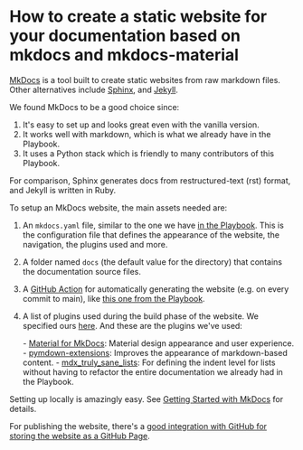 # How to create a static website for your documentation based on mkdocs and mkdocs-material

[MkDocs](https://www.mkdocs.org/) is a tool built to create static websites from raw markdown files. Other alternatives include [Sphinx](https://www.sphinx-doc.org/en/master/), and [Jekyll](https://jekyllrb.com/).

We found MkDocs to be a good choice since:

1. It's easy to set up and looks great even with the vanilla version.
2. It works well with markdown, which is what we already have in the Playbook.
3. It uses a Python stack which is friendly to many contributors of this Playbook.

For comparison, Sphinx generates docs from restructured-text (rst) format, and Jekyll is written in Ruby.

To setup an MkDocs website, the main assets needed are:

1. An `mkdocs.yaml` file, similar to the one we have [in the Playbook](https://github.com/microsoft/code-with-engineering-playbook/blob/main/mkdocs.yml). This is the configuration file that defines the appearance of the website, the navigation, the plugins used and more.
2. A folder named `docs` (the default value for the directory) that contains the documentation source files.
3. A [GitHub Action](https://docs.github.com/actions/learn-github-actions/understanding-github-actions) for automatically generating the website (e.g. on every commit to main), like [this one from the Playbook](https://github.com/microsoft/code-with-engineering-playbook/blob/main/.github/workflows/mkdocs.yml).
4.  A list of plugins used during the build phase of the website. We specified ours [here](https://github.com/microsoft/code-with-engineering-playbook/blob/main/requirements-docs.txt). And these are the plugins we've used:

    \- [Material for MkDocs](https://squidfunk.github.io/mkdocs-material/): Material design appearance and user experience. - [pymdown-extensions](https://facelessuser.github.io/pymdown-extensions/): Improves the appearance of markdown-based content. - [mdx\_truly\_sane\_lists](https://github.com/radude/mdx\_truly\_sane\_lists): For defining the indent level for lists without having to refactor the entire documentation we already had in the Playbook.

Setting up locally is amazingly easy. See [Getting Started with MkDocs](https://www.mkdocs.org/getting-started/) for details.

For publishing the website, there's a [good integration with GitHub for storing the website as a GitHub Page](https://www.mkdocs.org/user-guide/deploying-your-docs/).
